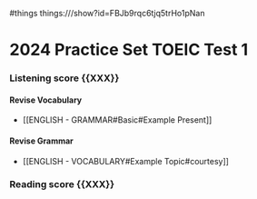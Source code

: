 #things things:///show?id=FBJb9rqc6tjq5trHo1pNan
# 2024 Practice Set TOEIC Test 1
### Listening score {{XXX}}
#### Revise Vocabulary
- [[ENGLISH - GRAMMAR#Basic#Example Present]]
#### Revise Grammar
- [[ENGLISH - VOCABULARY#Example Topic#courtesy]]
### Reading score {{XXX}}
